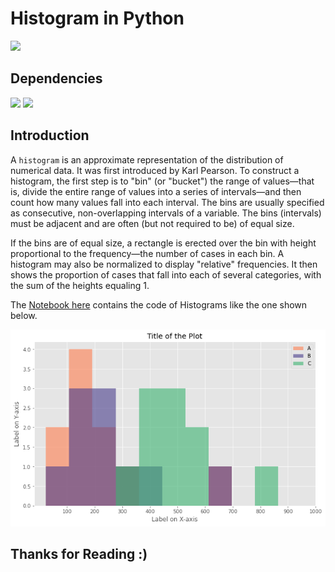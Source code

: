 # Histogram in Python

![](http://ForTheBadge.com/images/badges/made-with-python.svg)

## Dependencies

![](https://img.shields.io/badge/pandas-1.2.3-150458?style=for-the-badge&logo=pandas)
![](https://img.shields.io/badge/matplotlib-3.3.4-224099?style=for-the-badge)

## Introduction

A `histogram` is an approximate representation of the distribution of numerical data. It was first introduced by Karl Pearson. To construct a histogram, the first step is to "bin" (or "bucket") the range of values—that is, divide the entire range of values into a series of intervals—and then count how many values fall into each interval. The bins are usually specified as consecutive, non-overlapping intervals of a variable. The bins (intervals) must be adjacent and are often (but not required to be) of equal size.

If the bins are of equal size, a rectangle is erected over the bin with height proportional to the frequency—the number of cases in each bin. A histogram may also be normalized to display "relative" frequencies. It then shows the proportion of cases that fall into each of several categories, with the sum of the heights equaling 1.

The [Notebook here](Notebook.ipynb) contains the code of Histograms like the one shown below.

![](img.png)

## Thanks for Reading :)
